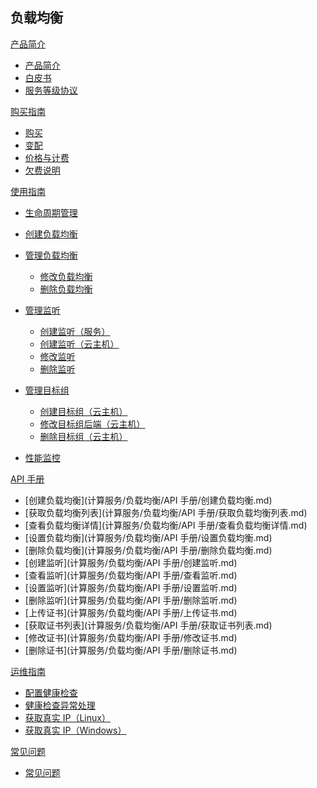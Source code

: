 ## 负载均衡

[产品简介]()
   
  * [产品简介](计算服务/负载均衡/产品简介/负载均衡产品简介.md)
  * [白皮书](计算服务/负载均衡/产品简介/负载均衡白皮书.md) 
  * [服务等级协议](计算服务/负载均衡/产品简介/负载均衡服务等级协议（SLA）.md)  

[购买指南]()

  * [购买](计算服务/负载均衡/购买指南/购买负载均衡.md)
  * [变配](计算服务/负载均衡/购买指南/负载均衡变更配置.md)
  * [价格与计费](计算服务/负载均衡/购买指南/负载均衡价格与计费.md)
  * [欠费说明](计算服务/负载均衡/购买指南/负载均衡欠费说明.md)

[使用指南]()

  * [生命周期管理](计算服务/负载均衡/使用指南/负载均衡生命周期管理.md)
  * [创建负载均衡](计算服务/负载均衡/使用指南/创建负载均衡.md)
  * [管理负载均衡]()

    * [修改负载均衡](计算服务/负载均衡/使用指南/管理负载均衡/修改负载均衡.md)
    * [删除负载均衡](计算服务/负载均衡/使用指南/管理负载均衡/删除负载均衡.md)
  * [管理监听]()

    * [创建监听（服务）](计算服务/负载均衡/使用指南/管理监听/创建监听-服务.md)
    * [创建监听（云主机）](计算服务/负载均衡/使用指南/管理监听/创建监听-云主机.md)
    * [修改监听](计算服务/负载均衡/使用指南/管理监听/修改监听.md)
    * [删除监听](计算服务/负载均衡/使用指南/管理监听/删除监听.md)
  * [管理目标组]()

    * [创建目标组（云主机）](计算服务/负载均衡/使用指南/管理目标组/创建目标组-云主机.md)
    * [修改目标组后端（云主机）](计算服务/负载均衡/使用指南/管理目标组/修改目标组后端-云主机.md)
    * [删除目标组（云主机）](计算服务/负载均衡/使用指南/管理目标组/删除目标组-云主机.md)
  * [性能监控](计算服务/负载均衡/使用指南/负载均衡性能监控.md)
  
[API 手册]()

* [创建负载均衡](计算服务/负载均衡/API 手册/创建负载均衡.md)
* [获取负载均衡列表](计算服务/负载均衡/API 手册/获取负载均衡列表.md)
* [查看负载均衡详情](计算服务/负载均衡/API 手册/查看负载均衡详情.md)
* [设置负载均衡](计算服务/负载均衡/API 手册/设置负载均衡.md)
* [删除负载均衡](计算服务/负载均衡/API 手册/删除负载均衡.md)
* [创建监听](计算服务/负载均衡/API 手册/创建监听.md)
* [查看监听](计算服务/负载均衡/API 手册/查看监听.md)
* [设置监听](计算服务/负载均衡/API 手册/设置监听.md)
* [删除监听](计算服务/负载均衡/API 手册/删除监听.md)
* [上传证书](计算服务/负载均衡/API 手册/上传证书.md)
* [获取证书列表](计算服务/负载均衡/API 手册/获取证书列表.md)
* [修改证书](计算服务/负载均衡/API 手册/修改证书.md)
* [删除证书](计算服务/负载均衡/API 手册/删除证书.md)


[运维指南]()

  * [配置健康检查](计算服务/负载均衡/运维指南/配置负载均衡健康检查.md)
  * [健康检查异常处理](计算服务/负载均衡/运维指南/负载均衡健康检查异常处理.md)
  * [获取真实 IP（Linux）](计算服务/负载均衡/运维指南/获取真实IP-Linux.md)
  * [获取真实 IP（Windows）](计算服务/负载均衡/运维指南/获取真实IP-Windows.md)

[常见问题]()
  * [常见问题](计算服务/负载均衡/常见问题/负载均衡常见问题.md)
